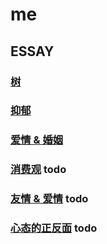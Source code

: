 # me

## ESSAY

### [树](main/the-tree.md)

### [抑郁](main/depression.md)

### [爱情 & 婚姻](main/love-and-marriage.md)

### [消费观](main/consumption-concept.md) todo

### [友情 & 爱情](main/friendship-and-love.md) todo

### [心态的正反面](main/mentally-sides.md) todo
